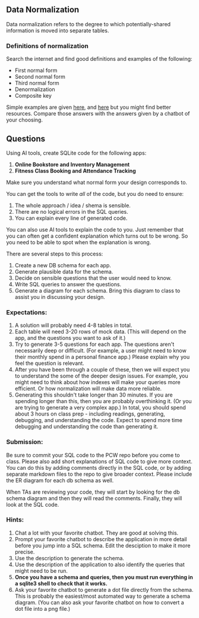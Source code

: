 ## Data Normalization

Data normalization refers to the degree to which potentially-shared
information is moved into separate tables.

### Definitions of normalization

Search the internet and find good definitions and examples of the following:

- First normal form
- Second normal form
- Third normal form
- Denormalization
- Composite key

Simple examples are given [here](https://www.essentialsql.com/get-ready-to-learn-sql-database-normalization-explained-in-simple-english/), and [here](https://www.youtube.com/watch?v=UrYLYV7WSHM)
but you might find better resources. Compare those answers with the
answers given by a chatbot of your choosing.

## Questions

Using AI tools, create SQLite code for the following apps:

1. **Online Bookstore and Inventory Management**
2. **Fitness Class Booking and Attendance Tracking**

Make sure you understand what normal form your design corresponds to.

You can get the tools to write _all_ of the code, but you do need to ensure:

1. The whole approach / idea / shema is sensible.
2. There are no logical errors in the SQL queries.
3. You can explain every line of generated code.

You can also use AI tools to explain the code to you. Just remember
that you can often get a confident explanation which turns out to
be wrong. So you need to be able to spot when the explanation is
wrong.

There are several steps to this process:

1. Create a new DB schema for each app.
2. Generate plausible data for the schema.
3. Decide on sensible questions that the user would need to know.
4. Write SQL queries to answer the questions.
5. Generate a diagram for each schema. Bring this diagram to class to assist you in discussing your design.

### Expectations:

1. A solution will probably need 4-8 tables in total.
2. Each table will need 3-20 rows of mock data. (This will depend on the app, and the questions you want to ask of it.)
3. Try to generate 3-5 questions for each app. The questions aren't necessarily
   deep or difficult. (For example, a user might need to know their monthly spend in
   a personal finance app.) Please explain why you feel the question is relevant.
4. After you have been through a couple of these, then we will expect you to understand the some of the deeper design issues. For example, you might need to think about how indexes will make your queries more efficient. Or how normalization will make data more reliable.
5. Generating this shouldn't take longer than 30 minutes. If you are spending longer than this, then you are probably overthinking it. (Or you are trying to generate a very complex app.) In total, you should spend about 3 hours on class prep - including readings, generating, debugging, and understanding the code. Expect to spend more
   time debugging and understanding the code than generating it.

### Submission:

Be sure to commit your SQL code to the PCW repo before you come to class.
Please also add short explanations of SQL code to give more context. You can
do this by adding comments directly in the SQL code, or by adding separate markdown
files to the repo to give broader context. Please include the ER diagram for each db schema as well.

When TAs are reviewing your code, they will start by looking for the db schema diagram
and then they will read the comments. Finally, they will look at the SQL code.

### Hints:

1. Chat a lot with your favorite chatbot. They are good at solving this.
2. Prompt your favorite chatbot to describe the application in more detail before you jump into a SQL schema. Edit the desciption to make it more precise.
3. Use the description to generate the schema.
4. Use the description of the application to also identify the queries that might need to be run.
5. **Once you have a schema and queries, then you must run everything in a sqlite3 shell to check that it works.**
6. Ask your favorite chatbot to generate a dot file directly from the schema. This is probably the easiest/most automated way to generate a schema diagram. (You can also ask your favorite chatbot on how to convert a dot file into a png file.)
